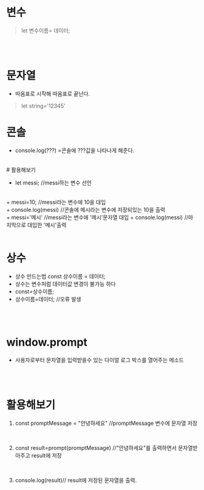 # 변수
> let 변수이름= 데이터;

<br/>
<br/>

# 문자열
+ 따옴표로 시작해 따옴표로 끝난다.
> let string='12345'

# 콘솔
+ console.log(???) =콘솔에 ???값을 나타나게 해준다.
<br/>
# 활용해보기

+ let messi; //messi하는 변수 선언
<br/>
+ messi=10; //messi라는 변수에 10을 대입
<br/>
+ console.log(messi) //콘솔에 메시라는 변수에 저장되있는 10을 출력
<br/>
+ messi='메시' //messi라는 변수에 '메시'문자열 대입
+ console.log(messi) //마지막으로 대입한 '메시'출력

<br/>
<br/>

# 상수
+ 상수 만드는법 const 상수이름 = 데이터;
+ 상수는 변수처럼 데이터값 변경이 불가능 하다
+ const=상수이름;
+ 상수이름=데이터; //오류 발생
<br/>
<br/>

# window.prompt
+ 사용자로부터 문자열을 입력받을수 있는 다이얼 로그 박스를 열어주는 메소드
<br/>
<br/>

# 활용해보기
1. const promptMessage = "안녕하세요" //promptMessage 변수에 문자열 저장
<br/>

2. const result=prompt(promptMessage) //"안녕하세요"를 출력하면서 문자열받아주고 result에 저장
<br/> 

3. console.log(result)// result에 저장된 문자열을 출력.
<br/>



